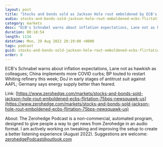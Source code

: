 ```yaml
---
layout: post
title: "Stocks and bonds sold as Jackson Hole rout emboldened by ECB's flirtation with 75bps - Newsquawk US Market Wrap"
audio: stocks-and-bonds-sold-jackson-hole-rout-emboldened-ecbs-flirtation-75bps-newsquawk-us-0
category: markets
desc: "ECB's Schnabel warns about inflation expectations, Lane not as hawkish as colleagues; China implements more COVID curbs; BP touted to restart Whiting refinery this week; DoJ in early stages of antitrust suit against AAPL; Germany says energy supply better than feared."
duration: 00:18:54
length: 1134
datetime: Mon, 29 Aug 2022 20:19:00 +0000
tags: podcast
guid: stocks-and-bonds-sold-jackson-hole-rout-emboldened-ecbs-flirtation-75bps-newsquawk-us-0
order: 0
---
```

ECB's Schnabel warns about inflation expectations, Lane not as hawkish as colleagues; China implements more COVID curbs; BP touted to restart Whiting refinery this week; DoJ in early stages of antitrust suit against AAPL; Germany says energy supply better than feared.

Link: [https://www.zerohedge.com/markets/stocks-and-bonds-sold-jackson-hole-rout-emboldened-ecbs-flirtation-75bps-newsquawk-us](https://www.zerohedge.com/markets/stocks-and-bonds-sold-jackson-hole-rout-emboldened-ecbs-flirtation-75bps-newsquawk-us)

About: The Zerohedge Podcast is a non-commercial, automated program, designed to give people a way to get news from Zerohedge in an audio format.  I am actively working on tweaking and improving the setup to create a better listening experience (August 2022).  Suggestions are welcome: [zerohedgePodcast@outlook.com](mailto:zerohedgePodcast@outlook.com)